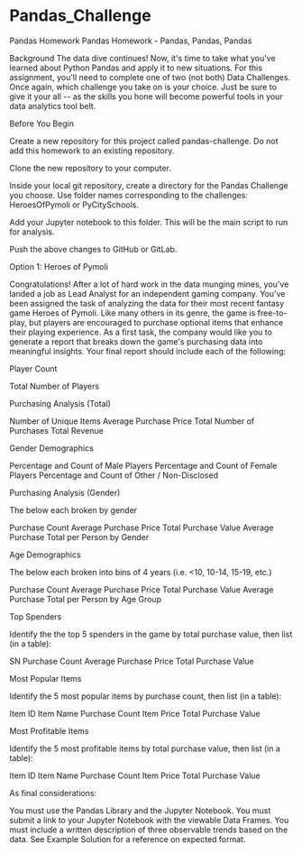 # Pandas_Challenge
Pandas Homework
Pandas Homework - Pandas, Pandas, Pandas

Background
The data dive continues!
Now, it's time to take what you've learned about Python Pandas and apply it to new situations. For this assignment, you'll need to complete one of two (not both)  Data Challenges. Once again, which challenge you take on is your choice. Just be sure to give it your all -- as the skills you hone will become powerful tools in your data analytics tool belt.

Before You Begin


Create a new repository for this project called pandas-challenge. Do not add this homework to an existing repository.


Clone the new repository to your computer.


Inside your local git repository, create a directory for the Pandas Challenge you choose. Use folder names corresponding to the challenges: HeroesOfPymoli or  PyCitySchools.


Add your Jupyter notebook to this folder. This will be the main script to run for analysis.


Push the above changes to GitHub or GitLab.



Option 1: Heroes of Pymoli

Congratulations! After a lot of hard work in the data munging mines, you've landed a job as Lead Analyst for an independent gaming company. You've been assigned the task of analyzing the data for their most recent fantasy game Heroes of Pymoli.
Like many others in its genre, the game is free-to-play, but players are encouraged to purchase optional items that enhance their playing experience. As a first task, the company would like you to generate a report that breaks down the game's purchasing data into meaningful insights.
Your final report should include each of the following:

Player Count

Total Number of Players


Purchasing Analysis (Total)

Number of Unique Items
Average Purchase Price
Total Number of Purchases
Total Revenue


Gender Demographics

Percentage and Count of Male Players
Percentage and Count of Female Players
Percentage and Count of Other / Non-Disclosed


Purchasing Analysis (Gender)

The below each broken by gender

Purchase Count
Average Purchase Price
Total Purchase Value
Average Purchase Total per Person by Gender




Age Demographics

The below each broken into bins of 4 years (i.e. <10, 10-14, 15-19, etc.)

Purchase Count
Average Purchase Price
Total Purchase Value
Average Purchase Total per Person by Age Group




Top Spenders

Identify the the top 5 spenders in the game by total purchase value, then list (in a table):

SN
Purchase Count
Average Purchase Price
Total Purchase Value




Most Popular Items

Identify the 5 most popular items by purchase count, then list (in a table):

Item ID
Item Name
Purchase Count
Item Price
Total Purchase Value




Most Profitable Items

Identify the 5 most profitable items by total purchase value, then list (in a table):

Item ID
Item Name
Purchase Count
Item Price
Total Purchase Value



As final considerations:

You must use the Pandas Library and the Jupyter Notebook.
You must submit a link to your Jupyter Notebook with the viewable Data Frames.
You must include a written description of three observable trends based on the data.
See Example Solution for a reference on expected format.